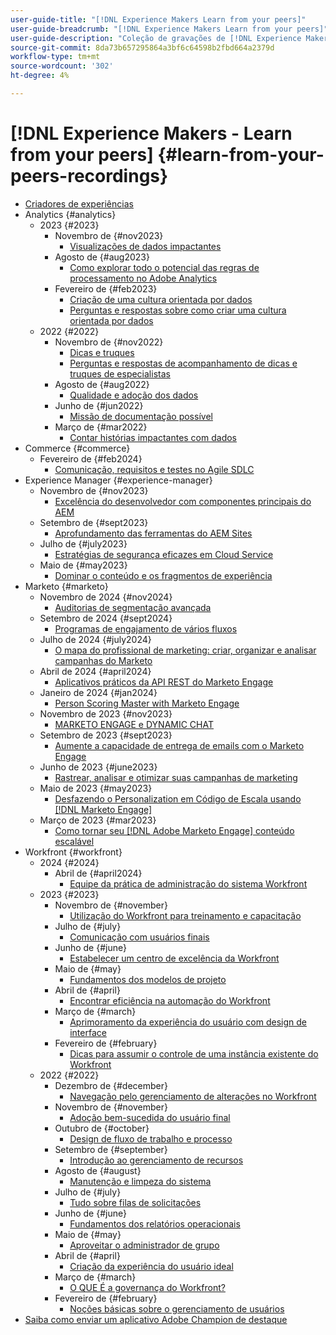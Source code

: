 ```yaml
---
user-guide-title: "[!DNL Experience Makers Learn from your peers]"
user-guide-breadcrumb: "[!DNL Experience Makers Learn from your peers]"
user-guide-description: "Coleção de gravações de [!DNL Experience Makers Learn from your peers]"
source-git-commit: 8da73b657295864a3bf6c64598b2fbd664a2379d
workflow-type: tm+mt
source-wordcount: '302'
ht-degree: 4%

---
```



# [!DNL Experience Makers - Learn from your peers] {#learn-from-your-peers-recordings}

+ [Criadores de experiências](overview.md)
+ Analytics {#analytics}
   + 2023 {#2023}
      + Novembro de {#nov2023}
         + [Visualizações de dados impactantes](analytics/nov2023/impactful-data-visualizations.md)
      + Agosto de {#aug2023}
         + [Como explorar todo o potencial das regras de processamento no Adobe Analytics](analytics/aug2023/processing-rules.md)
      + Fevereiro de {#feb2023}
         + [Criação de uma cultura orientada por dados](analytics/feb2023/data-driven-culture.md)
         + [Perguntas e respostas sobre como criar uma cultura orientada por dados](analytics/feb2023/data-driven-culture-q-and-a.md)
   + 2022 {#2022}
      + Novembro de {#nov2022}
         + [Dicas e truques](analytics/nov2022/tips-and-tricks.md)
         + [Perguntas e respostas de acompanhamento de dicas e truques de especialistas](analytics/nov2022/tips-and-tricks-q-and-a.md)
      + Agosto de {#aug2022}
         + [Qualidade e adoção dos dados](analytics/aug2022/data-quality.md)
      + Junho de {#jun2022}
         + [Missão de documentação possível](analytics/june2022/mission-possible.md)
      + Março de {#mar2022}
         + [Contar histórias impactantes com dados](analytics/mar2022/stories-with-data.md)
+ Commerce {#commerce}
   + Fevereiro de {#feb2024}
      + [Comunicação, requisitos e testes no Agile SDLC](commerce/2024/agile-sdlc.md)
+ Experience Manager {#experience-manager}
   + Novembro de {#nov2023}
      + [Excelência do desenvolvedor com componentes principais do AEM](experience-manager/nov2023/core-components.md)
   + Setembro de {#sept2023}
      + [Aprofundamento das ferramentas do AEM Sites](experience-manager/sept2023/aem-sites-tools.md)
   + Julho de {#july2023}
      + [Estratégias de segurança eficazes em Cloud Service](experience-manager/july2023/effective-security-strategies-in-cloud-service.md)
   + Maio de {#may2023}
      + [Dominar o conteúdo e os fragmentos de experiência](experience-manager/may2023/mastering-content-and-experience-fragments.md)
+ Marketo {#marketo}
   + Novembro de 2024 {#nov2024}
      + [Auditorias de segmentação avançada](marketo/nov2024/advanced-segmentation.md)
   + Setembro de 2024 {#sept2024}
      + [Programas de engajamento de vários fluxos](marketo/sept2024/multi-stream-engagement-programs.md)
   + Julho de 2024 {#july2024}
      + [O mapa do profissional de marketing: criar, organizar e analisar campanhas do Marketo](marketo/july2024/marketers-map-marketo-campaigns.md)
   + Abril de 2024 {#april2024}
      + [Aplicativos práticos da API REST do Marketo Engage](marketo/april2024/practical-applications-of-marketo-engage-rest-api.md)
   + Janeiro de 2024 {#jan2024}
      + [Person Scoring Master with Marketo Engage](marketo/jan2024/person-scoring-mastery.md)
   + Novembro de 2023 {#nov2023}
      + [MARKETO ENGAGE e DYNAMIC CHAT](marketo/nov2023/dynamic-chat.md)
   + Setembro de 2023 {#sept2023}
      + [Aumente a capacidade de entrega de emails com o Marketo Engage](marketo/sept2023/email-deliverability.md)
   + Junho de 2023 {#june2023}
      + [Rastrear, analisar e otimizar suas campanhas de marketing](marketo/june2023/marketing-campaigns.md)
   + Maio de 2023 {#may2023}
      + [Desfazendo o Personalization em Código de Escala usando  [!DNL Marketo Engage]](marketo/may2023/personalization-at-scale.md)
   + Março de 2023 {#mar2023}
      + [Como tornar seu  [!DNL Adobe Marketo Engage] conteúdo escalável](marketo/mar2023/templates-tokens-teamwork.md)
+ Workfront {#workfront}
   + 2024 {#2024}
      + Abril de {#april2024}
         + [Equipe da prática de administração do sistema Workfront](workfront/2024/04/staffing-your-workfront-system-admin-practice.md)
   + 2023 {#2023}
      + Novembro de {#november}
         + [Utilização do Workfront para treinamento e capacitação](workfront/2023/11/using-workfront-for-training-and-enablement.md)
      + Julho de {#july}
         + [Comunicação com usuários finais](workfront/2023/07/communicating-with-end-users.md)
      + Junho de {#june}
         + [Estabelecer um centro de excelência da Workfront](workfront/2023/06/establishing-a-workfront-center-of-excellence.md)
      + Maio de {#may}
         + [Fundamentos dos modelos de projeto](workfront/2023/05/foundations-of-project-templates.md)
      + Abril de {#april}
         + [Encontrar eficiência na automação do Workfront](workfront/2023/04/finding-efficiencies-in-workfront-automation.md)
      + Março de {#march}
         + [Aprimoramento da experiência do usuário com design de interface](workfront/2023/03/improving-user-experience-with-interface-design.md)
      + Fevereiro de {#february}
         + [Dicas para assumir o controle de uma instância existente do Workfront](workfront/2023/02/tips-for-taking-over-an-existing-workfront-instance.md)
   + 2022 {#2022}
      + Dezembro de {#december}
         + [Navegação pelo gerenciamento de alterações no Workfront](workfront/2022/12/navigating-change-management.md)
      + Novembro de {#november}
         + [Adoção bem-sucedida do usuário final](workfront/2022/11/successful-end-user-adoption.md)
      + Outubro de {#october}
         + [Design de fluxo de trabalho e processo](workfront/2022/10/workflow-and-process-design.md)
      + Setembro de {#september}
         + [Introdução ao gerenciamento de recursos](workfront/2022/09/getting-started-with-resource-management.md)
      + Agosto de {#august}
         + [Manutenção e limpeza do sistema](workfront/2022/08/system-maintenance-and-cleanup.md)
      + Julho de {#july}
         + [Tudo sobre filas de solicitações](workfront/2022/07/all-about-request-queues.md)
      + Junho de {#june}
         + [Fundamentos dos relatórios operacionais](workfront/2022/06/foundations-of-operational-reporting.md)
      + Maio de {#may}
         + [Aproveitar o administrador de grupo](workfront/2022/05/leveraging-the-group-admin.md)
      + Abril de {#april}
         + [Criação da experiência do usuário ideal](workfront/2022/04/designing-an-ideal-user-experience.md)
      + Março de {#march}
         + [O QUE É a governança do Workfront?](workfront/2022/03/what-is-workfront-governance.md)
      + Fevereiro de {#february}
         + [Noções básicas sobre o gerenciamento de usuários](workfront/2022/02/understanding-user-management.md)
+ [Saiba como enviar um aplicativo Adobe Champion de destaque](./adobe-champion-application.md)
